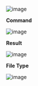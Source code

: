 
![image](https://user-images.githubusercontent.com/3519706/165931435-861a4c95-19a0-4f74-a5b6-3c55e24c4f26.png)

**Command**

![image](https://user-images.githubusercontent.com/3519706/165931545-d03dc7f3-fe93-4572-a31c-cb692e11c934.png)

**Result**

![image](https://user-images.githubusercontent.com/3519706/165931657-7696ce37-4b8c-4ba6-8fbc-5aab17d1a988.png)

**File Type**

![image](https://user-images.githubusercontent.com/3519706/165932393-09d9ae81-4c6d-4991-ac48-738a5fb1342a.png)








